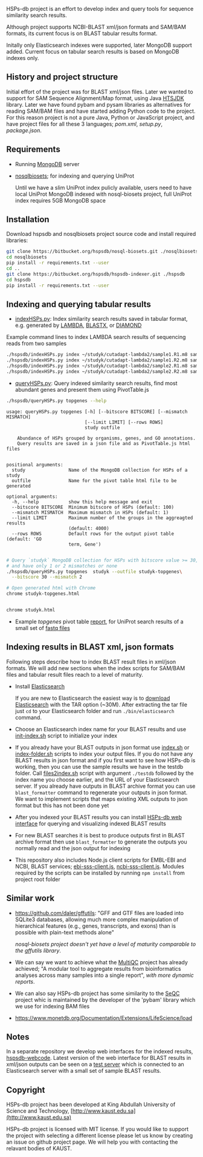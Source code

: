 HSPs-db project is an effort to develop index and query tools for
sequence similarity search results.

Although project supports NCBI-BLAST xml/json formats and SAM/BAM
formats, its current focus is on BLAST tabular results format.

Initally only Elasticsearch indexes were supported, later
MongoDB support added. Current focus on tabular search results
is based on MongoDB indexes only.

## History and project structure

Initial effort of the project was for BLAST xml/json files.
Later we wanted to support for SAM Sequence Alignment/Map format,
using Java [HTSJDK](https://github.com/samtools/htsjdk) library.
Later we have found pybam and pysam libraries as alternatives for reading SAM/BAM
files and have started adding Python code to the project.
For this reason project is not a pure Java, Python or JavaScript project,
and have project files for all these 3 languages; _pom.xml_, _setup.py_,
_package.json_.

## Requirements

- Running [MongoDB](https://www.mongodb.com) server

- [nosqlbiosets](https://bitbucket.org/hspsdb/nosql-biosets);
  for indexing and querying UniProt

  Until we have a slim UniProt index pulicly available,
  users need to have local UniProt MongoDB indexed with nosql-biosets project, 
  full UniProt index requires 5GB MongoDB space

## Installation

Download hspsdb and nosqlbiosets project source code and install required libraries:

```bash
git clone https://bitbucket.org/hspsdb/nosql-biosets.git ./nosqlbiosets
cd nosqlbiosets
pip install -r requirements.txt --user
cd ..
git clone https://bitbucket.org/hspsdb/hspsdb-indexer.git ./hspsdb
cd hspsdb
pip install -r requirements.txt --user
```

## Indexing and querying tabular results

* [indexHSPs.py](./hspsdb/indexHSPs.py): Index similarity search results saved
 in tabular format, e.g. generated by [LAMBDA](https://github.com/seqan/lambda),
 [BLASTX](http://blast.ncbi.nlm.nih.gov),
 or [DIAMOND](https://github.com/bbuchfink/diamond)

Example command lines to index LAMBDA search results of sequencing reads from
two samples

 ```bash 
./hspsdb/indexHSPs.py index ~/studyk/cutadapt-lambda2/sample1.R1.m8 sample1 studyk --pair=1
./hspsdb/indexHSPs.py index ~/studyk/cutadapt-lambda2/sample1.R2.m8 sample1 studyk --pair=2
./hspsdb/indexHSPs.py index ~/studyk/cutadapt-lambda2/sample2.R1.m8 sample2 studyk --pair=1
./hspsdb/indexHSPs.py index ~/studyk/cutadapt-lambda2/sample2.R2.m8 sample2 studyk --pair=2  
 ```

* [queryHSPs.py](./hspsdb/queryHSPs.py): Query indexed similarity search results,
  find most abundant genes and present them using PivotTable.js
  
  
 ```bash
./hspsdb/queryHSPs.py topgenes --help
```
```
usage: queryHSPs.py topgenes [-h] [--bitscore BITSCORE] [--mismatch MISMATCH]
                             [--limit LIMIT] [--rows ROWS]
                             study outfile

    Abundance of HSPs grouped by organisms, genes, and GO annotations.
    Query results are saved in a json file and as PivotTable.js html files
    

positional arguments:
  study                Name of the MongoDB collection for HSPs of a study
  outfile              Name for the pivot table html file to be generated

optional arguments:
  -h, --help           show this help message and exit
  --bitscore BITSCORE  Minimum bitscore of HSPs (default: 100)
  --mismatch MISMATCH  Maximum mismatch in HSPs (default: 1)
  --limit LIMIT        Maximum number of the groups in the aggreagted results
                       (default: 4000)
  --rows ROWS          Default rows for the output pivot table (default: 'GO
                       term, Gene')

```
                       
 ```bash

# Query `studyk` MongoDB collection for HSPs with bitscore value >= 30,
# and have only 1 or 2 mismatches or none
./hspsdb/queryHSPs.py topgenes  studyk --outfile studyk-topgenes\
   --bitscore 30 --mismatch 2

# Open generated html with Chrome 
chrome studyk-topgenes.html


chrome studyk.html

 ```
*  Example _topgenes_ pivot table [report](
https://uludag.github.io/hspsdb-indexer/docs/example-topgenes.html), for UniProt
search results of a small set of [fastq files](
https://github.com/slowkow/snakefiles/tree/master/data/fastq) 

## Indexing results in BLAST xml, json formats

Following steps describe how to index BLAST result files in xml/json formats. 
We will add new sections when the index scripts for SAM/BAM files and tabular
result files reach to a level of maturity.

* Install [Elasticsearch](https://www.elastic.co)

  If you are new to Elasticsearch
  the easiest way is to [download Elasticsearch](
  https://www.elastic.co/downloads/elasticsearch) with the TAR option (~30M).
  After extracting the tar file just `cd` to your Elasticsearch folder
  and run `./bin/elasticsearch` command.

* Choose an Elasticsearch index name for your BLAST results
  and use [init-index.sh](scripts/init-index.sh)
  script to initialize your index

* If you already have your BLAST outputs in json format use
  [index.sh](scripts/index.sh)
  or [index-folder.sh](scripts/files2index.sh) scripts
  to index your output files.
  If you do not have any BLAST results in json format and if you first want to
  see how HSPs-db is working,
  then you can use the sample results we have in the testdb folder.
  Call [files2index.sh](scripts/files2index.sh) script with argument `./testdb`
  followed by the index name you choose earlier, and the URL of your Elasticsearch
  server.
  If you already have outputs in BLAST archive format you can use
  `blast_formatter` command to regenerate your outputs in json format.
  We want to implement scripts that maps existing XML outputs to json format
  but this has not been done yet

* After you indexed your BLAST results you can install
 [HSPs-db web interface](https://github.com/uludag/hspsdb-webcode)
  for querying and visualizing indexed BLAST results

* For new BLAST searches it is best to produce outputs first in BLAST archive format
  then use `blast_formatter` to generate the outputs you normally read
  and the json output for indexing

* This repository also includes Node.js client scripts for EMBL-EBI and NCBI,
  BLAST services; [ebi-sss-client.js](scripts/ebi-sss-client.js),
  [ncbi-sss-client.js](scripts/ncbi-sss-client.js).
  Modules required by the scripts can be installed
  by running `npm install` from project root folder

## Similar work

* https://github.com/daler/gffutils:
  "GFF and GTF files are loaded into SQLite3 databases,
  allowing much more complex manipulation of hierarchical features
  (e.g., genes, transcripts, and exons) than is possible with plain-text methods
  alone"
  
  _nosql-biosets project doesn't yet have a level of maturity comparable
   to the gffutils library_.

* We can say we want to achieve what the [MultiQC](http://multiqc.info) project
  has already achieved; "A modular tool to aggregate results from bioinformatics
  analyses across many samples into a single report", _with more dynamic reports_.

* We can also say HSPs-db project has some similarity to the
 [SeQC](https://github.com/JohnLonginotto/SeQC) project whic is maintained
 by the developer of the 'pybam' library which we use for indexing BAM files
 
 * https://www.monetdb.org/Documentation/Extensions/LifeScience/load 

## Notes

In a separate repository we develop web interfaces for the indexed results,
[hspsdb-webcode](https://github.com/uludag/hspsdb-webcode).
Latest version of the web interface for BLAST results in xml/json outputs
can be seen on a [test server](http://hspsdb-test.herokuapp.com)
which is connected to an Elasticsearch server with a small set of sample
BLAST results.

## Copyright

HSPs-db project has been developed
at King Abdullah University of Science and Technology,
[http://www.kaust.edu.sa](http://www.kaust.edu.sa)

HSPs-db project is licensed with MIT license.
If you would like to support the project
with selecting a different license please let us know by creating an issue
on github project page.
We will help you with contacting the relavant bodies of KAUST.
